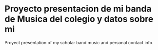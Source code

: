 <h1>Proyecto presentacion de mi banda de Musica del colegio y datos sobre mi</h1>
Proyect presentation of my scholar band music and personal contact info.
